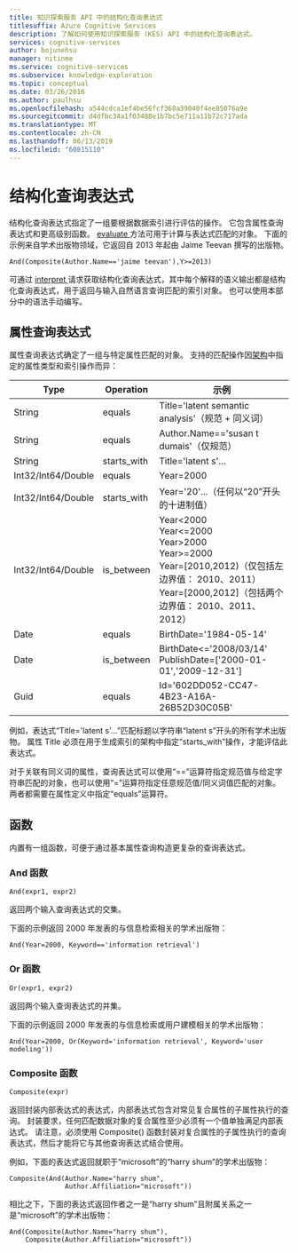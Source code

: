 ```yaml
---
title: 知识探索服务 API 中的结构化查询表达式
titlesuffix: Azure Cognitive Services
description: 了解如何使用知识探索服务 (KES) API 中的结构化查询表达式。
services: cognitive-services
author: bojunehsu
manager: nitinme
ms.service: cognitive-services
ms.subservice: knowledge-exploration
ms.topic: conceptual
ms.date: 03/26/2016
ms.author: paulhsu
ms.openlocfilehash: a544cdca1ef4be56fcf368a39040f4ee85076a9e
ms.sourcegitcommit: d4dfbc34a1f03488e1b7bc5e711a11b72c717ada
ms.translationtype: MT
ms.contentlocale: zh-CN
ms.lasthandoff: 06/13/2019
ms.locfileid: "60815110"
---
```

# <a name="structured-query-expression"></a>结构化查询表达式

结构化查询表达式指定了一组要根据数据索引进行评估的操作。  它包含属性查询表达式和更高级别函数。  [evaluate  ](evaluateMethod.md) 方法可用于计算与表达式匹配的对象。  下面的示例来自学术出版物领域，它返回自 2013 年起由 Jaime Teevan 撰写的出版物。

`And(Composite(Author.Name=='jaime teevan'),Y>=2013)`

可通过 [interpret  ](interpretMethod.md) 请求获取结构化查询表达式，其中每个解释的语义输出都是结构化查询表达式，用于返回与输入自然语言查询匹配的索引对象。  也可以使用本部分中的语法手动编写。

## <a name="attribute-query-expression"></a>属性查询表达式

属性查询表达式确定了一组与特定属性匹配的对象。  支持的匹配操作因[架构](SchemaFormat.md)中指定的属性类型和索引操作而异：

| Type | Operation | 示例 |
|------|-------------|------------|
| String | equals | Title='latent semantic analysis'（规范 + 同义词） |
| String | equals | Author.Name=='susan t dumais'（仅规范）|
| String | starts_with | Title='latent s'... |
| Int32/Int64/Double | equals | Year=2000 |
| Int32/Int64/Double | starts_with | Year='20'...（任何以“20”开头的十进制值） |
| Int32/Int64/Double | is_between | Year&lt;2000 <br/> Year&lt;=2000 <br/> Year&gt;2000 <br/> Year&gt;=2000 <br/> Year=[2010,2012)（仅包括左边界值：  2010、2011） <br/> Year=[2000,2012]（包括两个边界值：  2010、2011、2012） |
| Date | equals | BirthDate='1984-05-14' |
| Date | is_between | BirthDate&lt;='2008/03/14' <br/> PublishDate=['2000-01-01','2009-12-31'] |
| Guid | equals | Id='602DD052-CC47-4B23-A16A-26B52D30C05B' |


例如，表达式“Title='latent s'...”匹配标题以字符串“latent s”开头的所有学术出版物。  属性 Title 必须在用于生成索引的架构中指定“starts_with”操作，才能评估此表达式。

对于关联有同义词的属性，查询表达式可以使用“==”运算符指定规范值与给定字符串匹配的对象，也可以使用“=”运算符指定任意规范值/同义词值匹配的对象。  两者都需要在属性定义中指定“equals”运算符。


## <a name="functions"></a>函数

内置有一组函数，可便于通过基本属性查询构造更复杂的查询表达式。

### <a name="and-function"></a>And 函数

`And(expr1, expr2)`

返回两个输入查询表达式的交集。

下面的示例返回 2000 年发表的与信息检索相关的学术出版物：

`And(Year=2000, Keyword=='information retrieval')`

### <a name="or-function"></a>Or 函数

`Or(expr1, expr2)`

返回两个输入查询表达式的并集。

下面的示例返回 2000 年发表的与信息检索或用户建模相关的学术出版物：

`And(Year=2000, Or(Keyword='information retrieval', Keyword='user modeling'))`

### <a name="composite-function"></a>Composite 函数

`Composite(expr)`

返回封装内部表达式的表达式，内部表达式包含对常见复合属性的子属性执行的查询。  封装要求，任何匹配数据对象的复合属性至少必须有一个值单独满足内部表达式。  请注意，必须使用 Composite() 函数封装对复合属性的子属性执行的查询表达式，然后才能将它与其他查询表达式结合使用。

例如，下面的表达式返回就职于“microsoft”的“harry shum”的学术出版物：

```
Composite(And(Author.Name="harry shum", 
              Author.Affiliation="microsoft"))
```

相比之下，下面的表达式返回作者之一是“harry shum”且附属关系之一是“microsoft”的学术出版物：

```
And(Composite(Author.Name="harry shum"), 
    Composite(Author.Affiliation="microsoft"))
```
